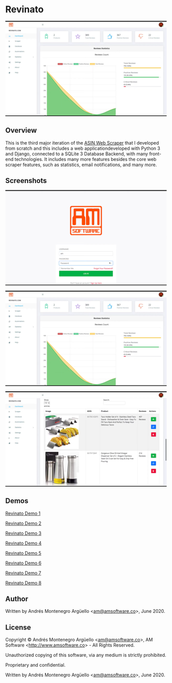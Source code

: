 # Revinato

![Revinato](./img/ss/02.png "Revinato")

## Overview
This is the third major iteration of the [ASIN Web Scraper](https://github.com/AndresMontenegroArguello/AM-Software/Projects/ASINWebScraper) that I developed from scratch and this includes a web applicationdeveloped with Python 3 and Django, connected to a SQLite 3 Database Backend, with many front-end technologies. It includes many more features besides the core web scraper features, such as statistics, email notifications, and many more.

## Screenshots

![Revinato](./img/ss/01.png "Revinato")

![Revinato](./img/ss/02.png "Revinato")

![Revinato](./img/ss/03.png "Revinato")

## Demos

[Revinato Demo 1](https://www.youtube.com/watch?v=dZzDyt87i6M)

[Revinato Demo 2](https://www.youtube.com/watch?v=EOTO5DHB95w)

[Revinato Demo 3](https://www.youtube.com/watch?v=UGwY7zntxyg)

[Revinato Demo 4](https://www.youtube.com/watch?v=HdvuvIP54yA)

[Revinato Demo 5](https://www.youtube.com/watch?v=20RLuXt6r80)

[Revinato Demo 6](https://www.youtube.com/watch?v=vqBMpkuutGk)

[Revinato Demo 7](https://www.youtube.com/watch?v=z7PZeWHoLwA)

[Revinato Demo 8](https://www.youtube.com/watch?v=mJRSNALlKEY)

## Author
Written by Andrés Montenegro Argüello <<am@amsoftware.co>>, June 2020.

## License
Copyright © Andrés Montenegro Argüello <<am@amsoftware.co>>, AM Software <<http://www.amsoftware.co>> - All Rights Reserved.

Unauthorized copying of this software, via any medium is strictly prohibited.

Proprietary and confidential.

Written by Andrés Montenegro Argüello <<am@amsoftware.co>>, June 2020.
